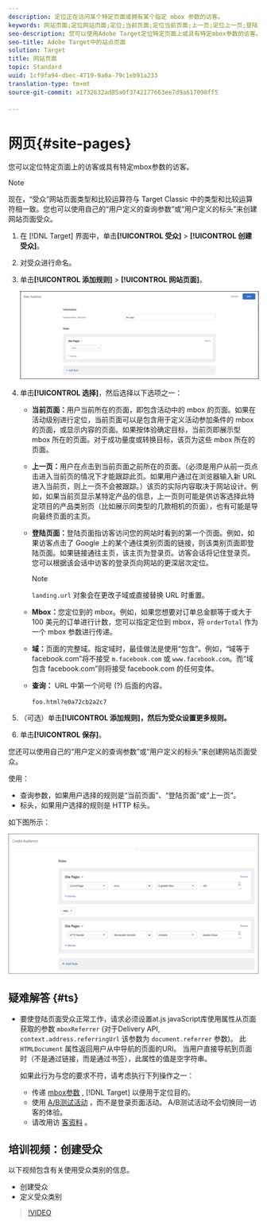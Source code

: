 ```yaml
---
description: 定位正在访问某个特定页面或拥有某个指定 mbox 参数的访客。
keywords: 网站页面;定位网站页面;定位;当前页面;定位当前页面;上一页;定位上一页;登陆页面;定位登陆页面;mbox;定位 mbox
seo-description: 您可以使用Adobe Target定位特定页面上或具有特定mbox参数的访客。
seo-title: Adobe Target中的站点页面
solution: Target
title: 网站页面
topic: Standard
uuid: 1cf9fa94-dbec-4719-9a0a-79c1eb91a233
translation-type: tm+mt
source-git-commit: a1732632ad85a0f3742177663ee7d9a617098ff5

---
```



# 网页{#site-pages}

您可以定位特定页面上的访客或具有特定mbox参数的访客。

>[!NOTE]
>
>现在，“受众”网站页面类型和比较运算符与 Target Classic 中的类型和比较运算符相一致。您也可以使用自己的“用户定义的查询参数”或“用户定义的标头”来创建网站页面受众。

1. 在 [!DNL Target] 界面中，单击&#x200B;**[!UICONTROL 受众]** &gt; **[!UICONTROL 创建受众]**。
1. 对受众进行命名。
1. 单击&#x200B;**[!UICONTROL 添加规则]** &gt; **[!UICONTROL 网站页面]**。

   ![“网站页面”受众](assets/target_site_pages.png)

1. 单击&#x200B;**[!UICONTROL 选择]**，然后选择以下选项之一：

   * **当前页面：**&#x200B;用户当前所在的页面，即包含活动中的 mbox 的页面。如果在活动级别进行定位，当前页面可以是包含用于定义活动参加条件的 mbox 的页面，或显示内容的页面。如果按体验确定目标，当前页即展示型 mbox 所在的页面。对于成功量度或转换目标，该页为这些 mbox 所在的页面。
   * **上一页：**&#x200B;用户在点击到当前页面之前所在的页面。（必须是用户从前一页点击进入当前页的情况下才能跟踪此页。如果用户通过在浏览器输入新 URL 进入当前页，则上一页不会被跟踪。）该页的实际内容取决于网站设计。例如，如果当前页显示某特定产品的信息，上一页则可能是供访客选择此特定项目的产品类别页（比如展示同类型的几款相机的页面），也有可能是导向最终页面的主页。
   * **登陆页面：**&#x200B;登陆页面指访客访问您的网站时看到的第一个页面。例如，如果访客点击了 Google 上的某个通往类别页面的链接，则该类别页面即登陆页面。如果链接通往主页，该主页为登录页。访客会话将记住登录页。您可以根据该会话中访客的登录页向网站的更深层次定位。

      >[!NOTE]
      >
      >`landing.url` 对象会在更改子域或直接替换 URL 时重置。

   * **Mbox：**&#x200B;您定位到的 mbox。例如，如果您想要对订单总金额等于或大于 100 美元的订单进行计数，您可以指定定位到 mbox，将 `orderTotal` 作为一个 mbox 参数进行传递。
   * **域：**&#x200B;页面的完整域。指定域时，最佳做法是使用“包含”。例如，“域等于 facebook.com”将不接受 `m.facebook.com` 或 `www.facebook.com`。而“域包含 facebook.com”则将接受 facebook.com 的任何变体。
   * **查询：** URL 中第一个问号 (?) 后面的内容。

      `foo.html?e0a72cb2a2c7`

1. （可选）单击&#x200B;**[!UICONTROL 添加规则]，然后为受众设置更多规则。**
1. 单击&#x200B;**[!UICONTROL 保存]**。

您还可以使用自己的“用户定义的查询参数”或“用户定义的标头”来创建网站页面受众。

使用：

* 查询参数，如果用户选择的规则是“当前页面”、“登陆页面”或“上一页”。
* 标头，如果用户选择的规则是 HTTP 标头。

如下图所示：

![](assets/site_pages.png)

## 疑难解答 {#ts}

* 要使登陆页面受众正常工作，请求必须设置at.js javaScript库使用属性从页面获取的参数 `mboxReferrer` (对于Delivery API, `context.address.referringUrl` 该参数为 `document.referrer` 参数)。 此 `HTMLDocument` 属性返回用户从中导航的页面的URI。 当用户直接导航到页面时（不是通过链接，而是通过书签），此属性的值是空字符串。

   如果此行为与您的要求不符，请考虑执行下列操作之一：

   * 传递 [mbox参数](/help/c-implementing-target/c-implementing-target-for-client-side-web/t-mbox-download/c-understanding-global-mbox/pass-parameters-to-global-mbox.md) , [!DNL Target] 以便用于定位目的。
   * 使用 [A/B测试活动](/help/c-activities/t-test-ab/test-ab.md) ，而不是登录页面活动。 A/B测试活动不会切换同一访客的体验。
   * 请改用访 [客资料](/help/c-target/c-audiences/c-target-rules/visitor-profile.md) 。

## 培训视频：创建受众

以下视频包含有关使用受众类别的信息。

* 创建受众
* 定义受众类别

>[!VIDEO](https://video.tv.adobe.com/v/17392?captions=chi_hans)

